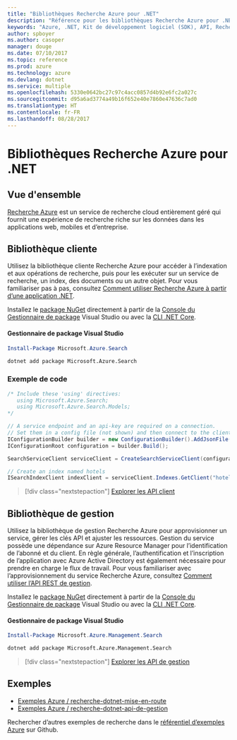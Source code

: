 ```yaml
---
title: "Bibliothèques Recherche Azure pour .NET"
description: "Référence pour les bibliothèques Recherche Azure pour .NET"
keywords: "Azure, .NET, Kit de développement logiciel (SDK), API, Recherche"
author: spboyer
ms.author: casoper
manager: douge
ms.date: 07/10/2017
ms.topic: reference
ms.prod: azure
ms.technology: azure
ms.devlang: dotnet
ms.service: multiple
ms.openlocfilehash: 5330e0642bc27c97c4acc0857d4b92e6fc2a027c
ms.sourcegitcommit: d95a6ad3774a49b16f652e40e7860e47636c7ad0
ms.translationtype: HT
ms.contentlocale: fr-FR
ms.lasthandoff: 08/28/2017
---
```

# <a name="azure-search-libraries-for-net"></a>Bibliothèques Recherche Azure pour .NET

## <a name="overview"></a>Vue d'ensemble

[Recherche Azure](https://docs.microsoft.com/azure/search/search-what-is-azure-search) est un service de recherche cloud entièrement géré qui fournit une expérience de recherche riche sur les données dans les applications web, mobiles et d’entreprise.

## <a name="client-library"></a>Bibliothèque cliente

Utilisez la bibliothèque cliente Recherche Azure pour accéder à l’indexation et aux opérations de recherche, puis pour les exécuter sur un service de recherche, un index, des documents ou un autre objet. Pour vous familiariser pas à pas, consultez [Comment utiliser 	Recherche Azure à partir d’une application .NET](https://docs.microsoft.com/azure/search/search-howto-dotnet-sdk).

Installez le [package NuGet](https://www.nuget.org/packages/Microsoft.Azure.Search) directement à partir de la [Console du Gestionnaire de package][PackageManager] Visual Studio ou avec la [CLI .NET Core][DotNetCLI].

#### <a name="visual-studio-package-manager"></a>Gestionnaire de package Visual Studio

```powershell
Install-Package Microsoft.Azure.Search
```

```bash
dotnet add package Microsoft.Azure.Search
```

### <a name="code-example"></a>Exemple de code

```csharp
/* Include these 'using' directives:
   using Microsoft.Azure.Search;
   using Microsoft.Azure.Search.Models;
*/

// A service endpoint and an api-key are required on a connection.
// Set them in a config file (not shown) and then connect to the client.
IConfigurationBuilder builder = new ConfigurationBuilder().AddJsonFile("appsettings.json");
IConfigurationRoot configuration = builder.Build();

SearchServiceClient serviceClient = CreateSearchServiceClient(configuration);

// Create an index named hotels
ISearchIndexClient indexClient = serviceClient.Indexes.GetClient("hotels");

```

> [!div class="nextstepaction"]
> [Explorer les API client](/dotnet/api/overview/azure/search/client)


## <a name="management-library"></a>Bibliothèque de gestion

Utilisez la bibliothèque de gestion Recherche Azure pour approvisionner un service, gérer les clés API et ajuster les ressources. Gestion du service possède une dépendance sur Azure Resource Manager pour l’identification de l’abonné et du client. En règle générale, l’authentification et l’inscription de l’application avec Azure Active Directory est également nécessaire pour prendre en charge le flux de travail. Pour vous familiariser avec l’approvisionnement du service Recherche Azure, consultez [Comment utiliser l’API REST de gestion](https://docs.microsoft.com/rest/api/searchmanagement/search-howto-management-rest-api).

Installez le [package NuGet](https://www.nuget.org/packages/Microsoft.Azure.Management.Search) directement à partir de la [Console du Gestionnaire de package][PackageManager] Visual Studio ou avec la [CLI .NET Core][DotNetCLI].

#### <a name="visual-studio-package-manager"></a>Gestionnaire de package Visual Studio

```powershell
Install-Package Microsoft.Azure.Management.Search
```

```bash
dotnet add package Microsoft.Azure.Management.Search
```

> [!div class="nextstepaction"]
> [Explorer les API de gestion](/dotnet/api/overview/azure/search/management)

## <a name="samples"></a>Exemples

 + [Exemples Azure / recherche-dotnet-mise-en-route](https://github.com/Azure-Samples/search-dotnet-getting-started)
 + [Exemples Azure / recherche-dotnet-api-de-gestion](https://github.com/Azure-Samples/search-dotnet-management-api)

Rechercher d’autres exemples de recherche dans le [référentiel d’exemples Azure](https://github.com/Azure-Samples/) sur Github.

[PackageManager]: https://docs.microsoft.com/nuget/tools/package-manager-console
[DotNetCLI]: https://docs.microsoft.com/en-us/dotnet/core/tools/dotnet-add-package
